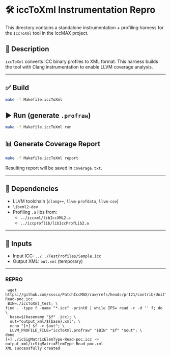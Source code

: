 # 🛠️ iccToXml Instrumentation Repro

This directory contains a standalone instrumentation + profiling harness for the `IccToXml` tool in the IccMAX project.

## 📄 Description

`iccToXml` converts ICC binary profiles to XML format. This harness builds the tool with Clang instrumentation to enable LLVM coverage analysis.

---

## ✅ Build

```bash
make -f Makefile.iccToXml
```

## ▶️ Run (generate `.profraw`)

```bash
make -f Makefile.iccToXml run
```

## 📊 Generate Coverage Report

```bash
make -f Makefile.iccToXml report
```

Resulting report will be saved in `coverage.txt`.

---

## 📁 Dependencies

- LLVM toolchain (`clang++`, `llvm-profdata`, `llvm-cov`)
- `libxml2-dev`
- Profiling `.a` libs from:
  - `../iccxml/libIccXML2.a`
  - `../iccproflib/libIccProfLib2.a`

---

## 🧪 Inputs

- Input ICC: `../../TestProfiles/Sample.icc`
- Output XML: `out.xml` (temporary)

---


### REPRO

```
 wget https://github.com/xsscx/PatchIccMAX/raw/refs/heads/pr121/contrib/UnitTest/icSigMatrixElemType-Read-poc.icc
 BIN=./iccToXml_test; \
find . -type f -name "*.icc" -print0 | while IFS= read -r -d '' f; do \
  base=$(basename "$f" .icc); \
  out="output_xml/${base}.xml"; \
  echo "[+] $f -> $out"; \
  LLVM_PROFILE_FILE="iccToXml.profraw" "$BIN" "$f" "$out"; \
done
[+] ./icSigMatrixElemType-Read-poc.icc -> output_xml/icSigMatrixElemType-Read-poc.xml
XML successfully created
```
